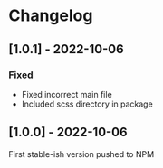 # Changelog

## [1.0.1] - 2022-10-06

### Fixed
 - Fixed incorrect main file
 - Included scss directory in package

## [1.0.0] - 2022-10-06

First stable-ish version pushed to NPM
